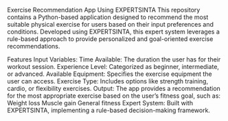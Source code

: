 Exercise Recommendation App Using EXPERTSINTA
This repository contains a Python-based application designed to recommend the most suitable physical exercise for users based on their input preferences and conditions. Developed using EXPERTSINTA, this expert system leverages a rule-based approach to provide personalized and goal-oriented exercise recommendations.

Features
Input Variables:
Time Available: The duration the user has for their workout session.
Experience Level: Categorized as beginner, intermediate, or advanced.
Available Equipment: Specifies the exercise equipment the user can access.
Exercise Type: Includes options like strength training, cardio, or flexibility exercises.
Output:
The app provides a recommendation for the most appropriate exercise based on the user’s fitness goal, such as:
Weight loss
Muscle gain
General fitness
Expert System:
Built with EXPERTSINTA, implementing a rule-based decision-making framework.
